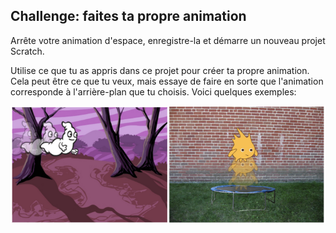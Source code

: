 ## Challenge: faites ta propre animation

Arrête votre animation d'espace, enregistre-la et démarre un nouveau projet Scratch.

Utilise ce que tu as appris dans ce projet pour créer ta propre animation. Cela peut être ce que tu veux, mais essaye de faire en sorte que l'animation corresponde à l'arrière-plan que tu choisis. Voici quelques exemples:

![screenshot](images/space-egs.png)